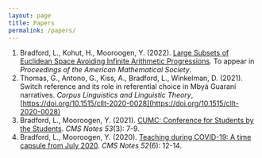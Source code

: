```yaml
---
layout: page
title: Papers
permalink: /papers/
---
```

1. Bradford, L., Kohut, H., Mooroogen, Y. (2022). [Large Subsets of Euclidean Space Avoiding Infinite Arithmetic Progressions](https://doi.org/10.48550/arXiv.2205.04786). To appear in _Proceedings of the American Mathematical Society_.
2. Thomas, G., Antono, G., Kiss, A., Bradford, L., Winkelman, D. (2021). Switch reference and its role in referential choice in Mbyá Guaraní narratives. _Corpus Linguistics and Linguistic Theory_, [https://doi.org/10.1515/cllt-2020-0028](https://doi.org/10.1515/cllt-2020-0028)
3. Bradford, L., Mooroogen, Y. (2021). [CUMC: Conference for Students by the Students](https://notes.math.ca/en/article/cumc-conference-for-students-by-the-students/). _CMS Notes 53_(3): 7-9.
4. Bradford, L., Mooroogen, Y. (2020). [Teaching during COVID-19: A time capsule from July 2020](https://notes.math.ca/en/article/teaching-during-covid-19-a-time-capsule-from-july-2020/). _CMS Notes 52_(6): 12-14.


